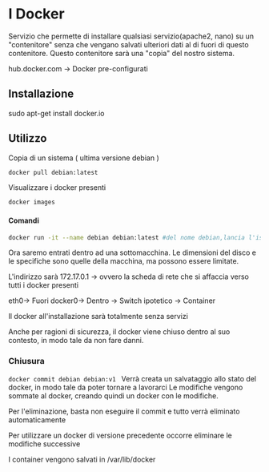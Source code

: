 
# I Docker 
Servizio che permette di installare qualsiasi servizio(apache2, nano) su un "contenitore" senza che vengano salvati ulteriori dati al di fuori di questo contenitore.
Questo contenitore sarà una "copia" del nostro sistema.

hub.docker.com -> Docker pre-configurati

## Installazione

sudo apt-get install docker.io

## Utilizzo
Copia di un sistema ( ultima versione debian )
```bash
docker pull debian:latest
```
Visualizzare i docker presenti
```bash
docker images
```
#### Comandi
```bash
docker run -it --name debian debian:latest #del nome debian,lancia l'istanza debian:latest
```
Ora saremo entrati dentro ad una sottomacchina.
Le dimensioni del disco e le specifiche sono quelle della macchina, ma possono essere limitate.

L'indirizzo sarà 172.17.0.1 -> ovvero la scheda di rete che si affaccia verso tutti i docker presenti

eth0-> Fuori
docker0-> Dentro -> Switch ipotetico -> Container

Il docker all'installazione sarà totalmente senza servizi

Anche per ragioni di sicurezza, il docker viene chiuso dentro al suo contesto, in modo tale da non fare danni.

### Chiusura
```docker commit debian debian:v1 ```
Verrà creata un salvataggio allo stato del docker, in modo tale da poter tornare a lavorarci
Le modifiche vengono sommate al docker,  creando quindi un docker con le modifiche.

Per l'eliminazione, basta non eseguire il commit e tutto verrà eliminato automaticamente

Per utilizzare un docker di versione precedente occorre eliminare le modifiche successive

I container vengono salvati in /var/lib/docker
<!--stackedit_data:
eyJoaXN0b3J5IjpbMTQxODk3NDMxMywxMzc0MjQ5MTI5LDYzMz
Y3MjQ1MF19
-->